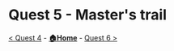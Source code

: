 # Quest 5 - Master's trail

[< Quest 4](quest4.md) - **[🏠Home](../README.md)** - [ Quest 6 >](quest6.md)
